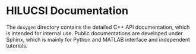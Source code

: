 # HILUCSI Documentation #

The `doxygen` directory contains the detailed C++ API documentation, which is intended for internal use. Public documentations are developed under Sphinx, which is mainly for Python and MATLAB interface and independent tutorials.
